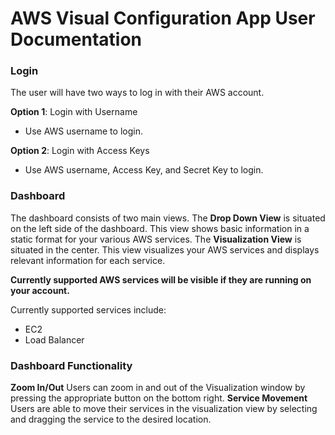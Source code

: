 # AWS Visual Configuration App User Documentation

### Login
The user will have two ways to log in with their AWS account.

**Option 1**: Login with Username
- Use AWS username to login.

**Option 2**: Login with Access Keys
- Use AWS username, Access Key, and Secret Key to login.

### Dashboard

The dashboard consists of two main views.
The **Drop Down View** is situated on the left side of the dashboard. 
This view shows basic information in a static format for your various AWS services.
The **Visualization View** is situated in the center. This view visualizes your AWS services and displays relevant information for each service.

**Currently supported AWS services will be visible if they are running on your account.**

Currently supported services include: 
- EC2
- Load Balancer

### Dashboard Functionality
**Zoom In/Out**
Users can zoom in and out of the Visualization window by pressing the appropriate button on the bottom right.
**Service Movement**
Users are able to move their services in the visualization view by selecting and dragging the service to the desired location.  
